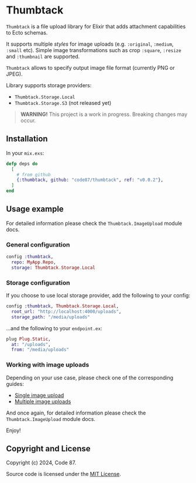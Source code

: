 # Thumbtack

`Thumbtack` is a file upload library for Elixir that adds attachment capabilities to Ecto schemas.

It supports multiple _styles_ for image uploads (e.g. `:original`, `:medium`, `:small` etc). 
Simple image transformations such as crop `:square`, `:resize` and `:thumbnail` are supported.

`Thumbtack` allows to specify output image file format (currently PNG or JPEG).

Library supports storage providers:
 * `Thumbtack.Storage.Local`
 * `Thumbtack.Storage.S3` (not released yet)

> **WARNING!** This project is a work in progress. Breaking changes may occur.

## Installation

In your `mix.exs`:

```elixir
defp deps do
  [
    # from github
    {:thumbtack, github: "code87/thumbtack", ref: "v0.0.2"},
  ]
end
```


## Usage example

For detailed information please check the `Thumbtack.ImageUpload` module docs.

### General configuration

```elixir
config :thumbtack,
  repo: MyApp.Repo,
  storage: Thumbtack.Storage.Local
```

### Storage configuration

If you choose to use local storage provider, add the following to your config:

```elixir
config :thumbtack, Thumbtack.Storage.Local,
  root_url: "http://localhost:4000/uploads",
  storage_path: "/media/uploads"
```

...and the following to your `endpoint.ex`:

```elixir
plug Plug.Static,
  at: "/uploads",
  from: "/media/uploads"
```

### Working with image uploads

Depending on your use case, please check one of the corresponding guides:
  * [Single image upload](guides/single_image_upload.md)
  * [Multiple image uploads](guides/multiple_image_uploads.md)

And once again, for detailed information please check the `Thumbtack.ImageUpload` module docs.

Enjoy!


## Copyright and License

Copyright (c) 2024, Code 87.

Source code is licensed under the [MIT License](LICENSE.md).
